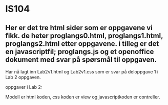 IS104
=====

Her er det tre html sider som er oppgavene vi fikk.
de heter proglangs0.html, proglangs1.html, proglangs2.html etter oppgavene.
i tilleg er det en javascriptfil; proglangs.js og et openoffice dokument med svar på spørsmål til oppgaven.
----------------------------------------------------------------------------------------------------------------
Har nå lagt inn Lab2v1.html og Lab2v1.css som er svar på deloppgave 1 i Lab 2 oppgaven.



oppgaver i Lab 2:

Modell er html koden, css koden er view og javascriptkoden er contreller. 
